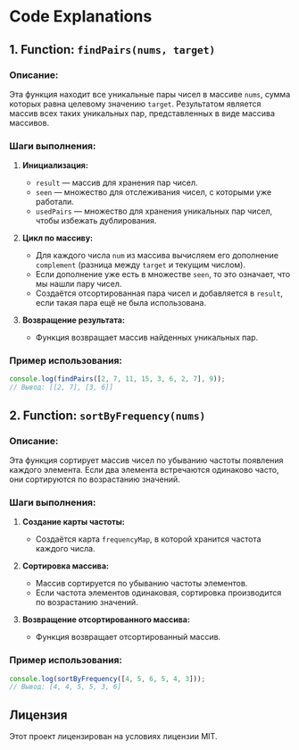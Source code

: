 # Code Explanations

## 1. Function: `findPairs(nums, target)`

### Описание:

Эта функция находит все уникальные пары чисел в массиве `nums`, сумма которых равна целевому значению `target`. Результатом является массив всех таких уникальных пар, представленных в виде массива массивов.

### Шаги выполнения:

1. **Инициализация:**

   - `result` — массив для хранения пар чисел.
   - `seen` — множество для отслеживания чисел, с которыми уже работали.
   - `usedPairs` — множество для хранения уникальных пар чисел, чтобы избежать дублирования.

2. **Цикл по массиву:**

   - Для каждого числа `num` из массива вычисляем его дополнение `complement` (разница между `target` и текущим числом).
   - Если дополнение уже есть в множестве `seen`, то это означает, что мы нашли пару чисел.
   - Создаётся отсортированная пара чисел и добавляется в `result`, если такая пара ещё не была использована.

3. **Возвращение результата:**
   - Функция возвращает массив найденных уникальных пар.

### Пример использования:

```javascript
console.log(findPairs([2, 7, 11, 15, 3, 6, 2, 7], 9));
// Вывод: [[2, 7], [3, 6]]
```

## 2. Function: `sortByFrequency(nums)`

### Описание:

Эта функция сортирует массив чисел по убыванию частоты появления каждого элемента. Если два элемента встречаются одинаково часто, они сортируются по возрастанию значений.

### Шаги выполнения:

1. **Создание карты частоты:**

   - Создаётся карта `frequencyMap`, в которой хранится частота каждого числа.

2. **Сортировка массива:**

   - Массив сортируется по убыванию частоты элементов.
   - Если частота элементов одинаковая, сортировка производится по возрастанию значений.

3. **Возвращение отсортированного массива:**
   - Функция возвращает отсортированный массив.

### Пример использования:

```javascript
console.log(sortByFrequency([4, 5, 6, 5, 4, 3]));
// Вывод: [4, 4, 5, 5, 3, 6]
```

## Лицензия

Этот проект лицензирован на условиях лицензии MIT.

